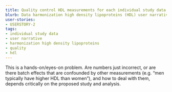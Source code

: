 ```yaml
---
title: Quality control HDL measurements for each individual study data.
blurb: Data harmonization high density lipoproteins (HDL) user narrative.
user-stories:
- USERSTORY-2
tags:
- individual study data
- user narrative
- harmonization high density lipoproteins
- quality
- hdl
---
```

This is a hands-on/eyes-on problem. Are numbers just incorrect, or are there batch effects that are confounded by other measurements (e.g. “men typically have higher HDL than women”), and how to deal with them, depends critically on the proposed study and analysis.